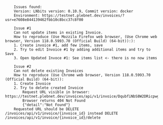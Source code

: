 
        Issues found:
        Version: LNbits version: 0.10.9, Commit version: docker
        Environment: https://testnet.plebnet.dev/invoices/?usr=e7608e844139462fbb10c8bcc37c8f00

        Issue #1
        Can not update items in existing Invoice.
        How to reproduce (Use Mozzila Firefox web browser, (Use Chrome web browser, Version 118.0.5993.70 (Official Build) (64-bit)):):
        1. Create invoice #1, add few items, save
        2. Try to edit Invoice #1 by adding additional items and try to Save
        3. Open Updated Invoce #1: See items list <- there is no now items

        Issue #2
        Can not delete existing Invoices
        How to reproduce (Use Chrome web browser, Version 118.0.5993.70 (Official Build) (64-bit)):
        1. Create Invoice
        2. Try to delete created Invoice
            Request URL visible in browser: https://testnet.plebnet.dev/invoices/api/v1/invoice/DqubfiNbS8W2DRicpwgVfD/delete
            Browser returns 404 Not Found
            {"detail":"Not Found"} 
        Requested URL should be DELETE /invoices/api/v1/invoice/{invoice_id} instead DELETE /invoices/api/v1/invoice/{invoice_id}/delete

